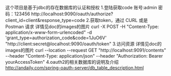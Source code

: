 这个项目是基于jdbc的存在数据库的认证和授权
1.登陆获取code 账号:admin 密码：123456
http://localhost:9090/oauth/authorize?client_id=client&response_type=code
2.获取token，通过 CURL 或是 Postman 请求 详情见doc的images的图片
curl -X POST -H "Content-Type: application/x-www-form-urlencoded" -d 'grant_type=authorization_code&code=1JuO6V' "http://client:secret@localhost:9090/oauth/token"
3.访问资源    详情见doc的images的图片
curl --location --request GET "http://localhost:9091/contents" --header "Content-Type: application/json" --header "Authorization: Bearer yourAccessToken"
4.oauth2的相关数据库的说明及介绍 http://andaily.com/spring-oauth-server/db_table_description.html